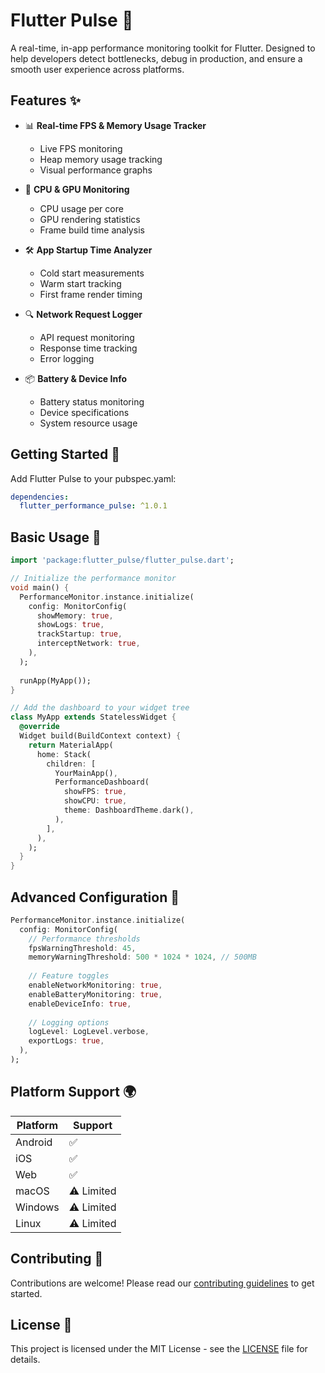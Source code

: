 <!--
This README describes the package. If you publish this package to pub.dev,
this README's contents appear on the landing page for your package.

For information about how to write a good package README, see the guide for
[writing package pages](https://dart.dev/tools/pub/writing-package-pages).

For general information about developing packages, see the Dart guide for
[creating packages](https://dart.dev/guides/libraries/create-packages)
and the Flutter guide for
[developing packages and plugins](https://flutter.dev/to/develop-packages).
-->

# Flutter Pulse 🧠

A real-time, in-app performance monitoring toolkit for Flutter. Designed to help developers detect bottlenecks, debug in production, and ensure a smooth user experience across platforms.

## Features ✨

- 📊 **Real-time FPS & Memory Usage Tracker**
  - Live FPS monitoring
  - Heap memory usage tracking
  - Visual performance graphs

- 🚀 **CPU & GPU Monitoring**
  - CPU usage per core
  - GPU rendering statistics
  - Frame build time analysis

- 🛠️ **App Startup Time Analyzer**
  - Cold start measurements
  - Warm start tracking
  - First frame render timing

- 🔍 **Network Request Logger**
  - API request monitoring
  - Response time tracking
  - Error logging

- 📦 **Battery & Device Info**
  - Battery status monitoring
  - Device specifications
  - System resource usage

## Getting Started 🚀

Add Flutter Pulse to your pubspec.yaml:

```yaml
dependencies:
  flutter_performance_pulse: ^1.0.1
```

## Basic Usage 📱

```dart
import 'package:flutter_pulse/flutter_pulse.dart';

// Initialize the performance monitor
void main() {
  PerformanceMonitor.instance.initialize(
    config: MonitorConfig(
      showMemory: true,
      showLogs: true,
      trackStartup: true,
      interceptNetwork: true,
    ),
  );
  
  runApp(MyApp());
}

// Add the dashboard to your widget tree
class MyApp extends StatelessWidget {
  @override
  Widget build(BuildContext context) {
    return MaterialApp(
      home: Stack(
        children: [
          YourMainApp(),
          PerformanceDashboard(
            showFPS: true,
            showCPU: true,
            theme: DashboardTheme.dark(),
          ),
        ],
      ),
    );
  }
}
```

## Advanced Configuration 🔧

```dart
PerformanceMonitor.instance.initialize(
  config: MonitorConfig(
    // Performance thresholds
    fpsWarningThreshold: 45,
    memoryWarningThreshold: 500 * 1024 * 1024, // 500MB
    
    // Feature toggles
    enableNetworkMonitoring: true,
    enableBatteryMonitoring: true,
    enableDeviceInfo: true,
    
    // Logging options
    logLevel: LogLevel.verbose,
    exportLogs: true,
  ),
);
```

## Platform Support 🌍

| Platform | Support |
|----------|---------|
| Android  | ✅      |
| iOS      | ✅      |
| Web      | ✅      |
| macOS    | ⚠️ Limited |
| Windows  | ⚠️ Limited |
| Linux    | ⚠️ Limited |

## Contributing 🤝

Contributions are welcome! Please read our [contributing guidelines](CONTRIBUTING.md) to get started.

## License 📄

This project is licensed under the MIT License - see the [LICENSE](LICENSE) file for details.
